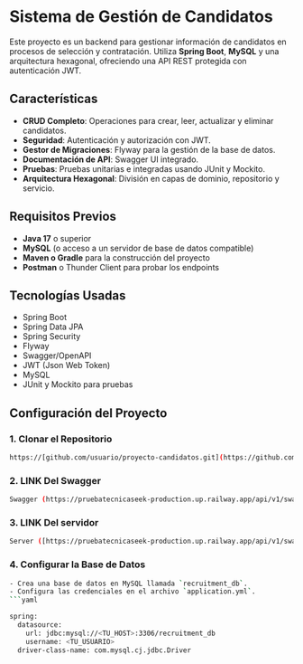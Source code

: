 # Sistema de Gestión de Candidatos

Este proyecto es un backend para gestionar información de candidatos en procesos de selección y contratación. Utiliza **Spring Boot**, **MySQL** y una arquitectura hexagonal, ofreciendo una API REST protegida con autenticación JWT.

## Características

- **CRUD Completo**: Operaciones para crear, leer, actualizar y eliminar candidatos.
- **Seguridad**: Autenticación y autorización con JWT.
- **Gestor de Migraciones**: Flyway para la gestión de la base de datos.
- **Documentación de API**: Swagger UI integrado.
- **Pruebas**: Pruebas unitarias e integradas usando JUnit y Mockito.
- **Arquitectura Hexagonal**: División en capas de dominio, repositorio y servicio.

## Requisitos Previos

- **Java 17** o superior
- **MySQL** (o acceso a un servidor de base de datos compatible)
- **Maven o Gradle** para la construcción del proyecto
- **Postman** o Thunder Client para probar los endpoints

## Tecnologías Usadas

- Spring Boot
- Spring Data JPA
- Spring Security
- Flyway
- Swagger/OpenAPI
- JWT (Json Web Token)
- MySQL
- JUnit y Mockito para pruebas

## Configuración del Proyecto

### 1. Clonar el Repositorio
```bash
https://[github.com/usuario/proyecto-candidatos.git](https://github.com/dgarciagc/prueba_tecnica_seek.git)
```
### 2. LINK Del Swagger
```bash
Swagger (https://pruebatecnicaseek-production.up.railway.app/api/v1/swagger-ui/index.html#/)
```
### 3. LINK Del servidor 
```bash
Server ([https://pruebatecnicaseek-production.up.railway.app/api/v1/swagger-ui/index.html#/](https://pruebatecnicaseek-production.up.railway.app/api/v1/))
```

### 4. Configurar la Base de Datos
```bash
- Crea una base de datos en MySQL llamada `recruitment_db`.
- Configura las credenciales en el archivo `application.yml`.
```yaml

spring:
  datasource:
    url: jdbc:mysql://<TU_HOST>:3306/recruitment_db
    username: <TU_USUARIO>
  driver-class-name: com.mysql.cj.jdbc.Driver
```
